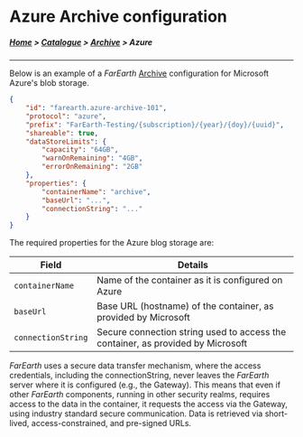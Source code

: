 # Azure Archive configuration

##### [Home](../../README.md) > [Catalogue](../catalogue.md) > [Archive](archives.md) > Azure
---

Below is an example of a *FarEarth* [Archive](archives.md) configuration for Microsoft Azure's blob storage.

```json
{
    "id": "farearth.azure-archive-101",
    "protocol": "azure",
    "prefix": "FarEarth-Testing/{subscription}/{year}/{doy}/{uuid}",
    "shareable": true,
    "dataStoreLimits": {
        "capacity": "64GB",
        "warnOnRemaining": "4GB",
        "errorOnRemaining": "2GB"
    },
    "properties": {
        "containerName": "archive",
        "baseUrl": "...",
        "connectionString": "..."
    }
}
```
The required properties for the Azure blog storage are:

| Field | Details |
|-------|---------|
| `containerName` | Name of the container as it is configured on Azure |
| `baseUrl`    | Base URL (hostname) of the container, as provided by Microsoft |
| `connectionString`  | Secure connection string used to access the container, as provided by Microsoft |

*FarEarth* uses a secure data transfer mechanism, where the access credentials, including the connectionString, never leaves the *FarEarth* server where it is configured (e.g., the Gateway). This means that even if other *FarEarth* components, running in other security realms, requires access to the data in the container, it requests the access via the Gateway, using industry standard secure communication. Data is retrieved via short-lived, access-constrained, and pre-signed URLs.
